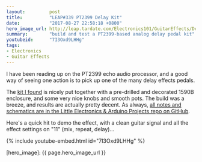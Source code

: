 ```yaml
---
layout:         post
title:          "LEAP#339 PT2399 Delay Kit"
date:           "2017-08-27 22:58:18 +0800"
hero_image_url: http://leap.tardate.com/Electronics101/GuitarEffects/DelayKit/assets/DelayKit_build.jpg
summary:        "build and test a PT2399-based analog delay pedal kit"
youtubeid:      "7I3Oxd9LHHg"
tags:
- Electronics
- Guitar Effects
---
```


I have been reading up on the PT2399 echo audio processor, and a good way of seeing one action
is to pick up one of the many delay effects pedals.

The [kit I found](https://www.aliexpress.com/item/NEW-DIY-electric-Guitar-Delay-analog-Effect-Pedals-Electric-pedal-guitarra-delay-Suite-Delay-1-pedals/32589004909.html)
is nicely put together with a pre-drilled and decorated 1590B enclosure, and some very nice knobs and smooth pots.
The build was a breeze, and results are actually pretty decent. As always, [all notes and schematics are in the Little Electronics & Arduino Projects repo on GitHub][project].

Here's a quick hit to demo the effect, with a clean guitar signal and all the effect settings on "11" (mix, repeat, delay)...

{% include youtube-embed.html id="7I3Oxd9LHHg" %}

[leap]: http://leap.tardate.com
[project]: https://github.com/tardate/LittleArduinoProjects/tree/master/Electronics101/GuitarEffects/DelayKit
[hero_image]: {{ page.hero_image_url }}
